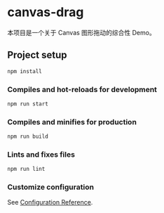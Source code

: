# canvas-drag

本项目是一个关于 Canvas 图形拖动的综合性 Demo。

## Project setup

```bash
npm install
```

### Compiles and hot-reloads for development

```bash
npm run start
```

### Compiles and minifies for production

```bash
npm run build
```

### Lints and fixes files

```bash
npm run lint
```

### Customize configuration

See [Configuration Reference](https://cli.vuejs.org/config/).
